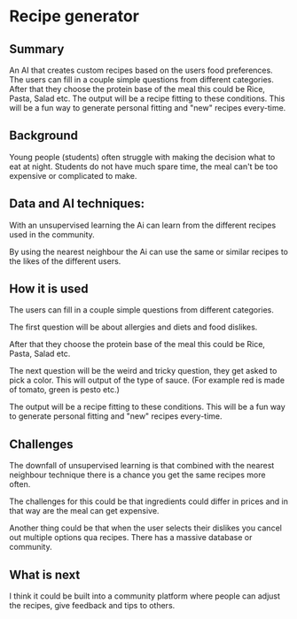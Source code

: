# Recipe generator




## Summary 

An AI that creates custom recipes based on the users food preferences. The users can fill in a couple simple questions from different categories. After that they choose the protein base of the meal this could be Rice, Pasta, Salad etc. The output will be a recipe fitting to these conditions. This will be a fun way to generate personal fitting and "new" recipes every-time. 

## Background

Young people (students) often struggle with making the decision what to eat at night. Students do not have much spare time, the meal can't be too expensive or complicated to make.



## Data and AI techniques:

With an unsupervised learning the Ai can learn from the different recipes used in the community. 

By using the nearest neighbour the Ai can use the same or similar recipes to the likes of the different users.


## How it is used

The users can fill in a couple simple questions from different categories. 

The first question will be about allergies and diets and food dislikes. 

After that they choose the protein base of the meal this could be Rice, Pasta, Salad etc.

The next question will be the weird and tricky question, they get asked to pick a color. This will output of the type of sauce. (For example red is made of tomato, green is pesto etc.)

The output will be a recipe fitting to these conditions. This will be a fun way to generate personal fitting and "new" recipes every-time. 


## Challenges

The downfall of unsupervised learning is that combined with the nearest neighbour technique there is a chance you get the same recipes more often.

The challenges for this could be that ingredients could differ in prices and in that way are the meal can get expensive.

Another thing could be that when the user selects their dislikes you cancel out multiple options qua recipes. There has a massive database or community.

## What is next

I think it could be built into a community platform where people can adjust the recipes, give feedback and tips to others.
